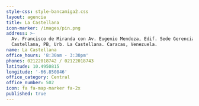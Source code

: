 ```yaml
---
style-css: style-bancamiga2.css
layout: agencia
title: La Castellana
icon-marker: /images/pin.png
address: >-
  Av. Francisco de Miranda con Av. Eugenio Mendoza, Edif. Sede Gerencial La
  Castellana, PB, Urb. La Castellana. Caracas, Venezuela.
name: La Castellana
office_hours: '8:30am - 3:30pm'
phones: 02122018742 / 02122018743
latitude: 10.4950815
longitude: '-66.850846'
office_category: Central
office_number: 502
icon: fa fa-map-marker fa-2x
published: true
---
```

